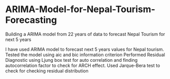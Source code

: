 # ARIMA-Model-for-Nepal-Tourism-Forecasting
Building a ARIMA model from 22 years of data to forecast Nepal Tourism for next 5 years 

I have used ARIMA model to forecast next 5 years values for Nepal tourism.
Tested the model using aic and bic information criterion
Performed Residual Diagnostic using Ljung box test for auto correlation and finding autocorrelation factor to check for ARCH effect.
Used Jarque-Bera test to check for checking residual distribution
